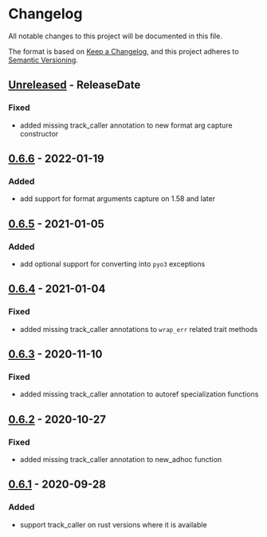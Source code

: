 # Changelog
All notable changes to this project will be documented in this file.

The format is based on [Keep a Changelog](https://keepachangelog.com/en/1.0.0/),
and this project adheres to [Semantic Versioning](https://semver.org/spec/v2.0.0.html).

<!-- next-header -->

## [Unreleased] - ReleaseDate
### Fixed
- added missing track_caller annotation to new format arg capture constructor

## [0.6.6] - 2022-01-19
### Added
- add support for format arguments capture on 1.58 and later

## [0.6.5] - 2021-01-05
### Added
- add optional support for converting into `pyo3` exceptions

## [0.6.4] - 2021-01-04
### Fixed
- added missing track_caller annotations to `wrap_err` related trait methods

## [0.6.3] - 2020-11-10
### Fixed
- added missing track_caller annotation to autoref specialization functions

## [0.6.2] - 2020-10-27
### Fixed
- added missing track_caller annotation to new_adhoc function

## [0.6.1] - 2020-09-28
### Added
- support track_caller on rust versions where it is available


<!-- next-url -->
[Unreleased]: https://github.com/yaahc/eyre/compare/v0.6.6...HEAD
[0.6.6]: https://github.com/yaahc/eyre/compare/v0.6.5...v0.6.6
[0.6.5]: https://github.com/yaahc/eyre/compare/v0.6.4...v0.6.5
[0.6.4]: https://github.com/yaahc/eyre/compare/v0.6.3...v0.6.4
[0.6.3]: https://github.com/yaahc/eyre/compare/v0.6.2...v0.6.3
[0.6.2]: https://github.com/yaahc/eyre/compare/v0.6.1...v0.6.2
[0.6.1]: https://github.com/yaahc/eyre/releases/tag/v0.6.1
